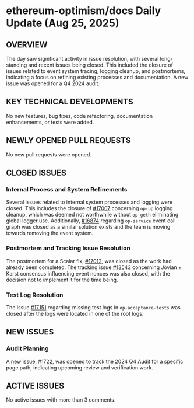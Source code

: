 # ethereum-optimism/docs Daily Update (Aug 25, 2025)
## OVERVIEW 
The day saw significant activity in issue resolution, with several long-standing and recent issues being closed. This included the closure of issues related to event system tracing, logging cleanup, and postmortems, indicating a focus on refining existing processes and documentation. A new issue was opened for a Q4 2024 audit.

## KEY TECHNICAL DEVELOPMENTS
No new features, bug fixes, code refactoring, documentation enhancements, or tests were added.

## NEWLY OPENED PULL REQUESTS
No new pull requests were opened.

## CLOSED ISSUES

### Internal Process and System Refinements
Several issues related to internal system processes and logging were closed. This includes the closure of [#17007](https://github.com/ethereum-optimism/docs/issues/17007) concerning `op-up` logging cleanup, which was deemed not worthwhile without `op-geth` eliminating global logger use. Additionally, [#16874](https://github.com/ethereum-optimism/docs/issues/16874) regarding `op-service` event call graph was closed as a similar solution exists and the team is moving towards removing the event system.

### Postmortem and Tracking Issue Resolution
The postmortem for a Scalar fix, [#17012](https://github.com/ethereum-optimism/docs/issues/17012), was closed as the work had already been completed. The tracking issue [#13543](https://github.com/ethereum-optimism/docs/issues/13543) concerning Jovian + Karst consensus influencing event nonces was also closed, with the decision not to implement it for the time being.

### Test Log Resolution
The issue [#17151](https://github.com/ethereum-optimism/docs/issues/17151) regarding missing test logs in `op-acceptance-tests` was closed after the logs were located in one of the root logs.

## NEW ISSUES

### Audit Planning
A new issue, [#1722](https://github.com/ethereum-optimism/docs/issues/1722), was opened to track the 2024 Q4 Audit for a specific page path, indicating upcoming review and verification work.

## ACTIVE ISSUES
No active issues with more than 3 comments.
